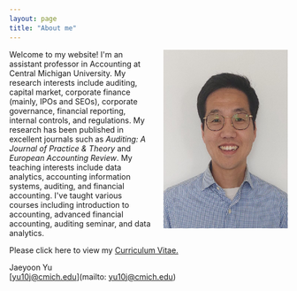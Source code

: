 ```yaml
---
layout: page
title: "About me"
---
```


<img style="border: 0px solid ; width: 224.67px; height: 323.67px; float: right; padding-left:20px" src="profile.jpg" alt="hi" class="inline">Welcome to my website! I'm an assistant professor in Accounting at Central Michigan University. My research interests include auditing, capital market, corporate finance (mainly, IPOs and SEOs), corporate governance, financial reporting, internal controls, and regulations. My research has been published in excellent journals such as <em>Auditing: A Journal of Practice & Theory</em> and <em>European Accounting Review</em>. My teaching interests include data analytics, accounting information systems, auditing, and financial accounting. I've taught various courses including introduction to accounting, advanced financial accounting, auditing seminar, and data analytics. 

Please click here to view my <a href="https://drive.google.com/file/d/1uIy3kQVVrP2_JlAqZ6aYpHOyvZj5wTaK/view?usp=sharing" target="_blank">Curriculum Vitae.</a>



Jaeyoon Yu  
[yu10j@cmich.edu](mailto: yu10j@cmich.edu)
